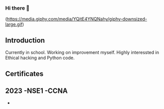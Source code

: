 ### Hi there 👋
(https://media.giphy.com/media/YQitE4YNQNahy/giphy-downsized-large.gif)
## Introduction

Currently in school. Working on improvement myself. Highly interessted in Ethical hacking and Python code. 

## Certificates
2023
-NSE1
-CCNA
-
-

